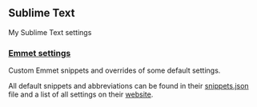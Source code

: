 ## Sublime Text


My Sublime Text settings 

### [Emmet settings](Emmet.sublime-settings)

Custom Emmet snippets and overrides of some default settings.

All default snippets and abbreviations can be found in their [snippets.json](https://github.com/emmetio/emmet/blob/master/lib/snippets.json) file and a list of all settings on their [website](http://docs.emmet.io/customization/preferences/).